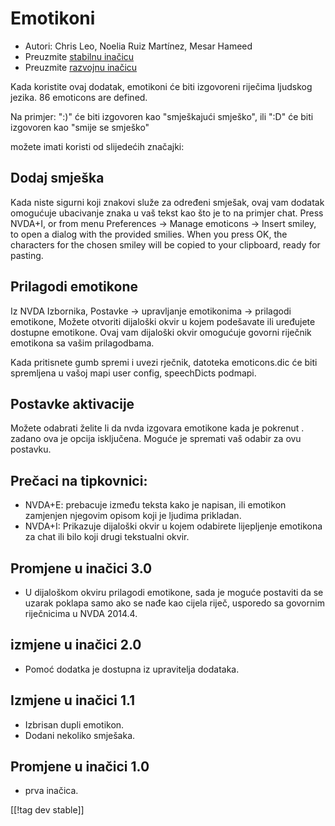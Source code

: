 # Emotikoni #

* Autori: Chris Leo, Noelia Ruiz Martínez, Mesar Hameed
* Preuzmite [stabilnu inačicu][1]
* Preuzmite [razvojnu inačicu][2]

Kada koristite ovaj dodatak, emotikoni će biti izgovoreni riječima ljudskog
jezika.  86 emoticons are defined.

Na primjer: ":)" će biti izgovoren kao "smješkajući smješko", ili ":D" će
biti izgovoren kao "smije se smješko"

možete imati koristi od slijedećih značajki:

## Dodaj smješka ##

Kada niste sigurni koji znakovi služe za određeni smješak, ovaj vam dodatak omogućuje ubacivanje znaka u vaš tekst kao što je to na primjer chat.
Press NVDA+I, or from menu Preferences -> Manage emoticons -> Insert smiley, to open a dialog 
with the provided smilies.
When you press OK, the characters for the chosen smiley will be copied to your clipboard, ready for pasting.


## Prilagodi emotikone ##

Iz NVDA Izbornika, Postavke -> upravljanje emotikonima -> prilagodi emotikone, Možete otvoriti dijaloški okvir u kojem podešavate ili uređujete dostupne emotikone.
Ovaj vam dijaloški okvir omogućuje govorni riječnik emotikona sa vašim prilagodbama.

Kada pritisnete gumb spremi i uvezi rječnik, datoteka emoticons.dic će biti
spremljena u vašoj mapi  user config, speechDicts podmapi.


## Postavke aktivacije ##

Možete odabrati želite li da nvda izgovara emotikone kada je pokrenut
. zadano ova je opcija isključena.  Moguće je spremati vaš odabir za ovu
postavku.

## Prečaci na tipkovnici: ##

*	NVDA+E: prebacuje između teksta kako je napisan, ili emotikon zamjenjen
  njegovim opisom koji je ljudima prikladan.
*	NVDA+I: Prikazuje dijaloški okvir u kojem  odabirete lijepljenje emotikona
  za chat ili bilo koji drugi tekstualni okvir.

## Promjene u inačici 3.0 ##

* U dijaloškom okviru prilagodi emotikone, sada je moguće postaviti da se
  uzarak poklapa samo ako se nađe kao cijela riječ, usporedo sa govornim
  riječnicima u NVDA 2014.4.


## izmjene u inačici 2.0 ##

* Pomoć dodatka je dostupna iz upravitelja dodataka.

## Izmjene u inačici 1.1 ##

* Izbrisan dupli emotikon.
* Dodani nekoliko smješaka.

## Promjene u inačici 1.0 ##

* prva inačica.

[[!tag dev stable]]

[1]: http://addons.nvda-project.org/files/get.php?file=emo

[2]: http://addons.nvda-project.org/files/get.php?file=emo-dev
